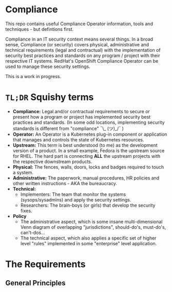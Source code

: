 # Compliance

This repo contains useful Compliance Operator information, tools and techniques - but defintions first.

Compliance in an IT security context means several things. In a broad sense, Compliance (or security) covers physical, administrative and technical requirements (legal and contractual) with the implementation of security best practices and standards on any program / project with their respective IT systems. RedHat's OpenShift Compliance Operator can be used to manage these security settings.

This is a work in progress.

# `TL;DR` Squishy terms
* **Compliance:** Legal and/or contractual requirements to secure or present how a program or project has implemented security best practices and standards. (In some odd locations, implementing security standards is different from "compliance" ¯\\_ (ツ)_/¯ )
* **Operator:** An Operator is a Kubernetes plug-in component or application that manages and controls the state of Kubernetes resources.
* **Upstream:** This term is best understood (to me) as the development version of a product. In a small example, Fedora is the upstream source for RHEL. The hard part is connecting **ALL** the upstream projects with the respective downstream products. 
* **Physical:** The fences, walls, doors, locks and badges required to touch a system.
* **Administrative:** The paperwork, manual procedures, HR policies and other written instructions - AKA the bureaucracy. 
* **Technical:**
    * Implementers: The team that monitor the systems (sysops/sysadmins) and apply the security settings.
    * Researchers: The brain-boys (or girls) that develop the security fixes.
* **Policy**
    * The administrative aspect, which is some insane multi-dimensional Venn diagram of overlapping "jurisdictions", should-do's, must-do's, can't-dos... 
    * The technical aspect, which also applies a specific set of higher level "rules" implemented in some "enterprise" level application.

# The Requirements

## General Principles
